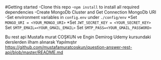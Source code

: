 #Getting started
-Clone this repo
-`npm install` to install all required dependencies
-Create MongoDb Cluster and Get Connection MongoDb URI
-Set environment variables in `config.env` under `./config/env`
*Set `MONGO_URI = <YOUR_MONGO_URI>`
*Set `JWT_SECRET_KEY = <YOUR_SECRET_KEY>`
Set `SMTP_EMAIL=<YOUR_GMAIL_EMAIL>`
Set `SMTP_PASS=<YOUR_GMAIL_PASSWORD>`

Bu rest api Mustafa murat COŞKUN ve Engin Demirog Udemy kursundaki derslerden ilham alınarak  Yapılmıştır 
https://github.com/mustafamuratcoskun/question-answer-rest-api/blob/master/README.md
